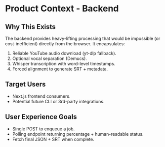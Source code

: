 # Product Context - Backend

## Why This Exists
The backend provides heavy-lifting processing that would be impossible (or cost-inefficient) directly from the browser. It encapsulates:
1. Reliable YouTube audio download (yt-dlp fallback).
2. Optional vocal separation (Demucs).
3. Whisper transcription with word-level timestamps.
4. Forced alignment to generate SRT + metadata.

## Target Users
- Next.js frontend consumers.
- Potential future CLI or 3rd-party integrations.

## User Experience Goals
- Single POST to enqueue a job.
- Polling endpoint returning percentage + human-readable status.
- Fetch final JSON + SRT when complete. 